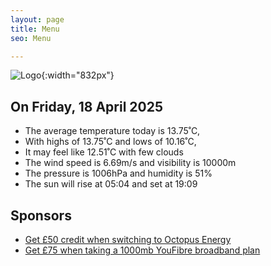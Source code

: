 ```yaml
---
layout: page
title: Menu
seo: Menu

---
```


![Logo](/images/logo.jpg){:width="832px"}

<!-- weather_marker starts -->
## On Friday, 18 April 2025

- The average temperature today is 13.75˚C,
- With highs of 13.75˚C and lows of 10.16˚C,
- It may feel like 12.51˚C with few clouds
- The wind speed is 6.69m/s and visibility is 10000m
- The pressure is 1006hPa and humidity is 51%
- The sun will rise at 05:04 and set at 19:09

<!-- weather_marker ends -->

## Sponsors

- [Get £50 credit when switching to Octopus Energy](https://bit.ly/3oD1nnS)
- [Get £75 when taking a 1000mb YouFibre broadband plan](https://aklam.io/91zWhU?)



